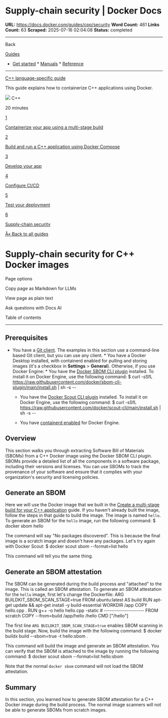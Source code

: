 # Supply-chain security | Docker Docs

**URL:** https://docs.docker.com/guides/cpp/security
**Word Count:** 461
**Links Count:** 63
**Scraped:** 2025-07-16 02:04:08
**Status:** completed

---

Back

[Guides](https://docs.docker.com/guides/)

  * [Get started](https://docs.docker.com/get-started/)   * [Manuals](https://docs.docker.com/manuals/)   * [Reference](https://docs.docker.com/reference/)

* * *

[C++ language-specific guide](https://docs.docker.com/guides/cpp/)

This guide explains how to containerize C++ applications using Docker.

![](https://cdn.jsdelivr.net/gh/devicons/devicon@latest/icons/cplusplus/cplusplus-original.svg) C++

20 minutes

[1](https://docs.docker.com/guides/cpp/multistage/)

[Containerize your app using a multi-stage build](https://docs.docker.com/guides/cpp/multistage/)

[2](https://docs.docker.com/guides/cpp/containerize/)

[Build and run a C++ application using Docker Compose](https://docs.docker.com/guides/cpp/containerize/)

[3](https://docs.docker.com/guides/cpp/develop/)

[Develop your app](https://docs.docker.com/guides/cpp/develop/)

[4](https://docs.docker.com/guides/cpp/configure-ci-cd/)

[Configure CI/CD](https://docs.docker.com/guides/cpp/configure-ci-cd/)

[5](https://docs.docker.com/guides/cpp/deploy/)

[Test your deployment](https://docs.docker.com/guides/cpp/deploy/)

[6](https://docs.docker.com/guides/cpp/security/)

[Supply-chain security](https://docs.docker.com/guides/cpp/security/)

[Â« Back to all guides](https://docs.docker.com/guides/)

# Supply-chain security for C++ Docker images

Page options

Copy page as Markdown for LLMs

View page as plain text

Ask questions with Docs AI

Table of contents

* * *

## Prerequisites

  * You have a [Git client](https://git-scm.com/downloads). The examples in this section use a command-line based Git client, but you can use any client.   * You have a Docker Desktop installed, with containerd enabled for pulling and storing images \(it's a checkbox in **Settings** > **General**\). Otherwise, if you use Docker Engine:     * You have the [Docker SBOM CLI plugin](https://github.com/docker/sbom-cli-plugin) installed. To install it on Docker Engine, use the following command:                      $ curl -sSfL https://raw.githubusercontent.com/docker/sbom-cli-plugin/main/install.sh | sh -s --

    * You have the [Docker Scout CLI plugin](https://docs.docker.com/scout/install/) installed. To install it on Docker Engine, use the following command:                      $ curl -sSfL https://raw.githubusercontent.com/docker/scout-cli/main/install.sh | sh -s --

    * You have [containerd enabled](https://docs.docker.com/engine/storage/containerd/) for Docker Engine.

## Overview

This section walks you through extracting Software Bill of Materials \(SBOMs\) from a C++ Docker image using the Docker SBOM CLI plugin. SBOMs provide a detailed list of all the components in a software package, including their versions and licenses. You can use SBOMs to track the provenance of your software and ensure that it complies with your organization's security and licensing policies.

## Generate an SBOM

Here we will use the Docker image that we built in the [Create a multi-stage build for your C++ application](https://docs.docker.com/guides/language/cpp/multistage/) guide. If you haven't already built the image, follow the steps in that guide to build the image. The image is named `hello`. To generate an SBOM for the `hello` image, run the following command:               $ docker sbom hello

The command will say "No packages discovered". This is because the final image is a scratch image and doesn't have any packages. Let's try again with Docker Scout:               $ docker scout sbom --format=list hello

This command will tell you the same thing.

## Generate an SBOM attestation

The SBOM can be generated during the build process and "attached" to the image. This is called an SBOM attestation. To generate an SBOM attestation for the `hello` image, first let's change the Dockerfile:               ARG BUILDKIT_SBOM_SCAN_STAGE=true          FROM ubuntu:latest AS build          RUN apt-get update && apt-get install -y build-essential          WORKDIR /app          COPY hello.cpp .          RUN g++ -o hello hello.cpp -static          # --------------------     FROM scratch          COPY --from=build /app/hello /hello          CMD ["/hello"]

The first line `ARG BUILDKIT_SBOM_SCAN_STAGE=true` enables SBOM scanning in the build stage. Now, build the image with the following command:               $ docker buildx build --sbom=true -t hello:sbom .

This command will build the image and generate an SBOM attestation. You can verify that the SBOM is attached to the image by running the following command:               $ docker scout sbom --format=list hello:sbom

Note that the normal `docker sbom` command will not load the SBOM attestation.

## Summary

In this section, you learned how to generate SBOM attestation for a C++ Docker image during the build process. The normal image scanners will not be able to generate SBOMs from scratch images.